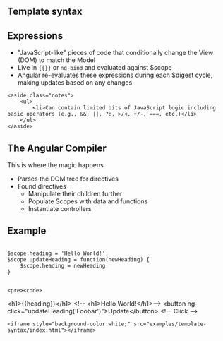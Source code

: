 <section>
    <h1>Template syntax</h1>
</section>

<section>
    <h2>Expressions</h2>
    <ul>
        <li>"JavaScript-like" pieces of code that conditionally change the View (DOM) to match the Model</li>
        <li>Live in <code class="snippet">{{}}</code> or <code class="snippet">ng-bind</code> and evaluated against $scope</li>
        <li>Angular re-evaluates these expressions during each $digest cycle, making updates based on any changes</li>
    </ul>

    <aside class="notes">
        <ul>
            <li>Can contain limited bits of JavaScript logic including basic operators (e.g., &&, ||, ?:, >/<, +/-, ===, etc.)</li>
        </ul>
    </aside>
</section>

<section>
  <h2>The Angular Compiler</h2>
  <p>This is where the magic happens</p>
  <ul>
    <li class="fragment">Parses the DOM tree for directives</li>
    <li class="fragment">
      Found directives
      <ul>
        <li>Manipulate their children further</li>
        <li>Populate Scopes with data and functions</li>
        <li>Instantiate controllers</li>
      </ul>
    </li>
  </ul>
</section>

<section>
    <h2>Example</h2>
    <pre><code>
$scope.heading = 'Hello World!';
$scope.updateHeading = function(newHeading) {
    $scope.heading = newHeading;
}
    </code></pre>

    <pre><code>
&lt;h1&gt;{{heading}}&lt;/h1&gt; &lt;!-- &lt;h1&gt;Hello World!&lt;/h1&gt;--&gt;
&lt;button ng-click="updateHeading('Foobar')"&gt;Update&lt;/button&gt; &lt;!-- Click --&gt;
    </code></pre>

    <iframe style="background-color:white;" src="examples/template-syntax/index.html"></iframe>
</section>
